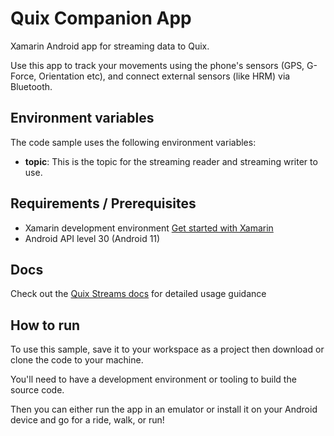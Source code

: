 # Quix Companion App
Xamarin Android app for streaming data to Quix.

Use this app to track your movements using the phone's sensors (GPS, G-Force, Orientation etc), and connect external sensors (like HRM) via Bluetooth.

## Environment variables

The code sample uses the following environment variables:

- **topic**: This is the topic for the streaming reader and streaming writer to use.

## Requirements / Prerequisites
 - Xamarin development environment [Get started with Xamarin](https://docs.microsoft.com/en-us/xamarin/android/get-started/)
 - Android API level 30 (Android 11)

## Docs
Check out the [Quix Streams docs](https://quix.io/docs/client-library-intro.html) for detailed usage guidance

## How to run

To use this sample, save it to your workspace as a project then download or clone the code to your machine.

You'll need to have a development environment or tooling to build the source code.

Then you can either run the app in an emulator or install it on your Android device and go for a ride, walk, or run!
